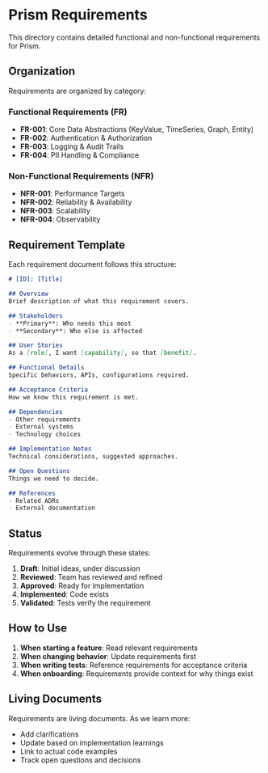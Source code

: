 # Prism Requirements

This directory contains detailed functional and non-functional requirements for Prism.

## Organization

Requirements are organized by category:

### Functional Requirements (FR)

- **FR-001**: Core Data Abstractions (KeyValue, TimeSeries, Graph, Entity)
- **FR-002**: Authentication & Authorization
- **FR-003**: Logging & Audit Trails
- **FR-004**: PII Handling & Compliance

### Non-Functional Requirements (NFR)

- **NFR-001**: Performance Targets
- **NFR-002**: Reliability & Availability
- **NFR-003**: Scalability
- **NFR-004**: Observability

## Requirement Template

Each requirement document follows this structure:

```markdown
# [ID]: [Title]

## Overview
Brief description of what this requirement covers.

## Stakeholders
- **Primary**: Who needs this most
- **Secondary**: Who else is affected

## User Stories
As a [role], I want [capability], so that [benefit].

## Functional Details
Specific behaviors, APIs, configurations required.

## Acceptance Criteria
How we know this requirement is met.

## Dependencies
- Other requirements
- External systems
- Technology choices

## Implementation Notes
Technical considerations, suggested approaches.

## Open Questions
Things we need to decide.

## References
- Related ADRs
- External documentation
```

## Status

Requirements evolve through these states:

1. **Draft**: Initial ideas, under discussion
2. **Reviewed**: Team has reviewed and refined
3. **Approved**: Ready for implementation
4. **Implemented**: Code exists
5. **Validated**: Tests verify the requirement

## How to Use

1. **When starting a feature**: Read relevant requirements
2. **When changing behavior**: Update requirements first
3. **When writing tests**: Reference requirements for acceptance criteria
4. **When onboarding**: Requirements provide context for why things exist

## Living Documents

Requirements are living documents. As we learn more:

- Add clarifications
- Update based on implementation learnings
- Link to actual code examples
- Track open questions and decisions

